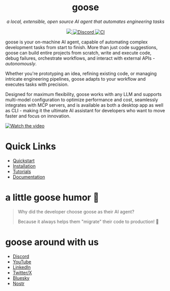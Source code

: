 <div align="center">

# goose

_a local, extensible, open source AI agent that automates engineering tasks_

<p align="center">
  <a href="https://opensource.org/licenses/Apache-2.0">
    <img src="https://img.shields.io/badge/License-Apache_2.0-blue.svg">
  </a>
  <a href="https://discord.gg/7GaTvbDwga">
    <img src="https://img.shields.io/discord/1287729918100246654?logo=discord&logoColor=white&label=Join+Us&color=blueviolet" alt="Discord">
  </a>
  <a href="https://github.com/block/goose/actions/workflows/ci.yml">
     <img src="https://img.shields.io/github/actions/workflow/status/block/goose/ci.yml?branch=main" alt="CI">
  </a>
</p>
</div>

goose is your on-machine AI agent, capable of automating complex development tasks from start to finish. More than just code suggestions, goose can build entire projects from scratch, write and execute code, debug failures, orchestrate workflows, and interact with external APIs - _autonomously_.

Whether you're prototyping an idea, refining existing code, or managing intricate engineering pipelines, goose adapts to your workflow and executes tasks with precision.

Designed for maximum flexibility, goose works with any LLM and supports multi-model configuration to optimize performance and cost, seamlessly integrates with MCP servers, and is available as both a desktop app as well as CLI - making it the ultimate AI assistant for developers who want to move faster and focus on innovation.

[![Watch the video](https://github.com/user-attachments/assets/ddc71240-3928-41b5-8210-626dfb28af7a)](https://youtu.be/D-DpDunrbpo)

# Quick Links
- [Quickstart](https://block.github.io/goose/docs/quickstart)
- [Installation](https://block.github.io/goose/docs/getting-started/installation)
- [Tutorials](https://block.github.io/goose/docs/category/tutorials)
- [Documentation](https://block.github.io/goose/docs/category/getting-started)


# a little goose humor 🦢

> Why did the developer choose goose as their AI agent?
> 
> Because it always helps them "migrate" their code to production! 🚀

# goose around with us
- [Discord](https://discord.gg/block-opensource)
- [YouTube](https://www.youtube.com/@goose-oss)
- [LinkedIn](https://www.linkedin.com/company/goose-oss)
- [Twitter/X](https://x.com/goose_oss)
- [Bluesky](https://bsky.app/profile/opensource.block.xyz)
- [Nostr](https://njump.me/opensource@block.xyz)
